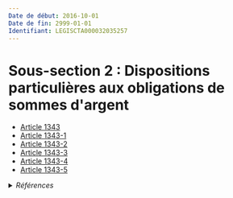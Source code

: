 ```yaml
---
Date de début: 2016-10-01
Date de fin: 2999-01-01
Identifiant: LEGISCTA000032035257
---
```


<h1>Sous-section 2 : Dispositions particulières aux obligations de sommes d'argent</h1>

- [Article 1343](article_1343.md)
- [Article 1343-1](article_1343-1.md)
- [Article 1343-2](article_1343-2.md)
- [Article 1343-3](article_1343-3.md)
- [Article 1343-4](article_1343-4.md)
- [Article 1343-5](article_1343-5.md)

<details>
  <summary><em>Références</em></summary>

  <h2>Articles faisant référence à la section</h2>
  
  <ul>
    <li>
      <a href="https://legal.tricoteuses.fr//redirection/LEGIARTI000032006593?vers=git&vers=legifrance">Ordonnance n° 2016-131 du 10 février 2016 portant réforme du droit des contrats, du régime général et de la preuve des obligations - article 3 ENTIEREMENT_MODIF</a> CREE source
    </li>
  </ul>
</details>
